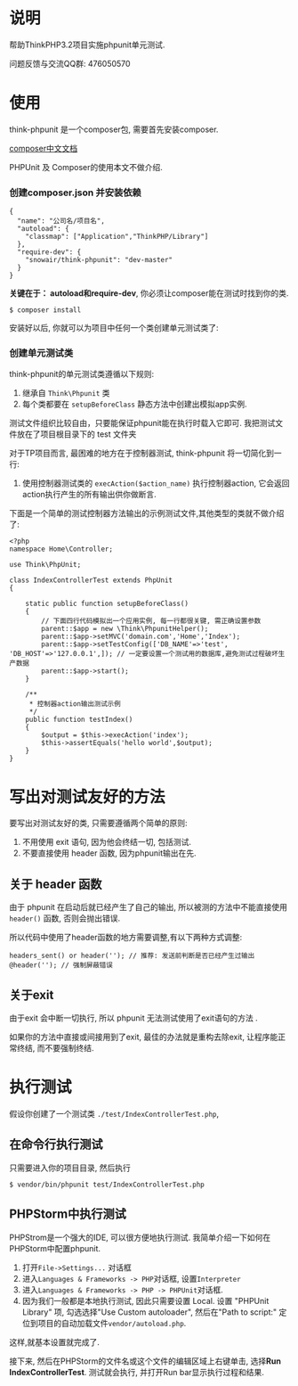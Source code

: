 # 说明

帮助ThinkPHP3.2项目实施phpunit单元测试.

问题反馈与交流QQ群: 476050570

# 使用

think-phpunit 是一个composer包, 需要首先安装composer.

[composer中文文档](http://www.kancloud.cn/thinkphp/composer)

PHPUnit 及 Composer的使用本文不做介绍.

### 创建composer.json 并安装依赖

```
{
  "name": "公司名/项目名",
  "autoload": {
    "classmap": ["Application","ThinkPHP/Library"]
  },
  "require-dev": {
    "snowair/think-phpunit": "dev-master"
  }
}
```

**关键在于： autoload和require-dev**, 你必须让composer能在测试时找到你的类.

```
$ composer install
```

安装好以后, 你就可以为项目中任何一个类创建单元测试类了:

### 创建单元测试类

think-phpunit的单元测试类遵循以下规则:

1. 继承自 `Think\Phpunit` 类
2. 每个类都要在 `setupBeforeClass` 静态方法中创建出模拟app实例.

测试文件组织比较自由，只要能保证phpunit能在执行时载入它即可. 我把测试文件放在了项目根目录下的 test 文件夹

对于TP项目而言, 最困难的地方在于控制器测试, think-phpunit 将一切简化到一行:

1. 使用控制器测试类的 `execAction($action_name)` 执行控制器action, 它会返回action执行产生的所有输出供你做断言.

下面是一个简单的测试控制器方法输出的示例测试文件,其他类型的类就不做介绍了:

```
<?php
namespace Home\Controller;

use Think\PhpUnit;

class IndexControllerTest extends PhpUnit
{

    static public function setupBeforeClass()
    {
        // 下面四行代码模拟出一个应用实例, 每一行都很关键, 需正确设置参数
        parent::$app = new \Think\PhpunitHelper();
        parent::$app->setMVC('domain.com','Home','Index');
        parent::$app->setTestConfig(['DB_NAME'=>'test', 'DB_HOST'=>'127.0.0.1',]); // 一定要设置一个测试用的数据库,避免测试过程破坏生产数据
        parent::$app->start();
    }

    /**
     * 控制器action输出测试示例
     */
    public function testIndex()
    {
        $output = $this->execAction('index');
        $this->assertEquals('hello world',$output);
    }
}
```

# 写出对测试友好的方法

要写出对测试友好的类, 只需要遵循两个简单的原则:

1. 不用使用 exit 语句, 因为他会终结一切, 包括测试.
2. 不要直接使用 header 函数, 因为phpunit输出在先.

## 关于 header 函数

由于 phpunit 在启动后就已经产生了自己的输出, 所以被测的方法中不能直接使用 `header()` 函数, 否则会抛出错误. 

所以代码中使用了header函数的地方需要调整,有以下两种方式调整:

```
headers_sent() or header(''); // 推荐: 发送前判断是否已经产生过输出
@header(''); // 强制屏蔽错误
```

## 关于exit

由于exit 会中断一切执行, 所以 phpunit 无法测试使用了exit语句的方法 . 
 
如果你的方法中直接或间接用到了exit, 最佳的办法就是重构去除exit, 让程序能正常终结, 而不要强制终结.

# 执行测试 

假设你创建了一个测试类 `./test/IndexControllerTest.php`,

## 在命令行执行测试

只需要进入你的项目目录, 然后执行

```
$ vendor/bin/phpunit test/IndexControllerTest.php 
```

## PHPStorm中执行测试

PHPStrom是一个强大的IDE, 可以很方便地执行测试. 我简单介绍一下如何在PHPStorm中配置phpunit.

1. 打开`File->Settings...` 对话框
2. 进入`Languages & Frameworks -> PHP`对话框, 设置`Interpreter`
2. 进入`Languages & Frameworks -> PHP -> PHPUnit`对话框.
3. 因为我们一般都是本地执行测试, 因此只需要设置 Local. 设置 "PHPUnit Library" 项, 勾选选择"Use Custom autoloader", 然后在"Path to script:" 定位到项目的自动加载文件`vendor/autoload.php`.

这样,就基本设置就完成了.

接下来,  然后在PHPStorm的文件名或这个文件的编辑区域上右键单击, 选择**Run IndexControllerTest**. 测试就会执行, 并打开Run bar显示执行过程和结果.
